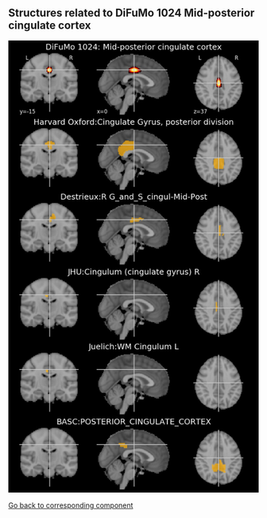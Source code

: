 


## Structures related to DiFuMo 1024 Mid-posterior cingulate cortex

![161](161.jpg "Structures related to DiFuMo 1024 Mid-posterior cingulate cortex")

[Go back to corresponding component](https://parietal-inria.github.io/DiFuMo/1024/html/161.html)